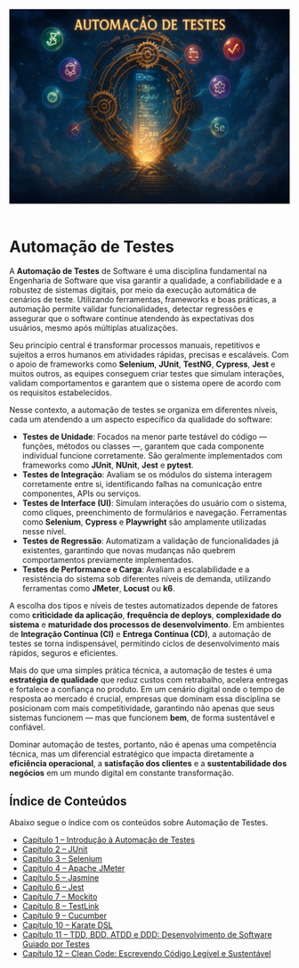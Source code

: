 <div align="center">
  <a href="https://github.com/joseferreira-dev/my-study-notes/tree/main/automacao-de-testes"><img src="./contents/banner-testes.png"></a>
</div>
<br>

# Automação de Testes

A **Automação de Testes** de Software é uma disciplina fundamental na Engenharia de Software que visa garantir a qualidade, a confiabilidade e a robustez de sistemas digitais, por meio da execução automática de cenários de teste. Utilizando ferramentas, frameworks e boas práticas, a automação permite validar funcionalidades, detectar regressões e assegurar que o software continue atendendo às expectativas dos usuários, mesmo após múltiplas atualizações.

Seu princípio central é transformar processos manuais, repetitivos e sujeitos a erros humanos em atividades rápidas, precisas e escaláveis. Com o apoio de frameworks como **Selenium**, **JUnit**, **TestNG**, **Cypress**, **Jest** e muitos outros, as equipes conseguem criar testes que simulam interações, validam comportamentos e garantem que o sistema opere de acordo com os requisitos estabelecidos.

Nesse contexto, a automação de testes se organiza em diferentes níveis, cada um atendendo a um aspecto específico da qualidade do software:

- **Testes de Unidade**: Focados na menor parte testável do código — funções, métodos ou classes —, garantem que cada componente individual funcione corretamente. São geralmente implementados com frameworks como **JUnit**, **NUnit**, **Jest** e **pytest**.
- **Testes de Integração**: Avaliam se os módulos do sistema interagem corretamente entre si, identificando falhas na comunicação entre componentes, APIs ou serviços.
- **Testes de Interface (UI)**: Simulam interações do usuário com o sistema, como cliques, preenchimento de formulários e navegação. Ferramentas como **Selenium**, **Cypress** e **Playwright** são amplamente utilizadas nesse nível.
- **Testes de Regressão**: Automatizam a validação de funcionalidades já existentes, garantindo que novas mudanças não quebrem comportamentos previamente implementados.
- **Testes de Performance e Carga**: Avaliam a escalabilidade e a resistência do sistema sob diferentes níveis de demanda, utilizando ferramentas como **JMeter**, **Locust** ou **k6**.

A escolha dos tipos e níveis de testes automatizados depende de fatores como **criticidade da aplicação**, **frequência de deploys**, **complexidade do sistema** e **maturidade dos processos de desenvolvimento**. Em ambientes de **Integração Contínua (CI)** e **Entrega Contínua (CD)**, a automação de testes se torna indispensável, permitindo ciclos de desenvolvimento mais rápidos, seguros e eficientes.

Mais do que uma simples prática técnica, a automação de testes é uma **estratégia de qualidade** que reduz custos com retrabalho, acelera entregas e fortalece a confiança no produto. Em um cenário digital onde o tempo de resposta ao mercado é crucial, empresas que dominam essa disciplina se posicionam com mais competitividade, garantindo não apenas que seus sistemas funcionem — mas que funcionem **bem**, de forma sustentável e confiável.

Dominar automação de testes, portanto, não é apenas uma competência técnica, mas um diferencial estratégico que impacta diretamente a **eficiência operacional**, a **satisfação dos clientes** e a **sustentabilidade dos negócios** em um mundo digital em constante transformação.

## Índice de Conteúdos

Abaixo segue o índice com os conteúdos sobre Automação de Testes.

- [Capítulo 1 – Introdução à Automação de Testes](contents/01-introducao.md)
- [Capítulo 2 – JUnit](contents/02-junit.md)
- [Capítulo 3 – Selenium](contents/03-selenium.md)
- [Capítulo 4 – Apache JMeter](contents/04-jmeter.md)
- [Capítulo 5 – Jasmine](contents/05-jasmine.md)
- [Capítulo 6 – Jest](contents/06-jest.md)
- [Capítulo 7 – Mockito](contents/07-mockito.md)
- [Capítulo 8 – TestLink](contents/08-testlink.md)
- [Capítulo 9 – Cucumber](contents/09-cucumber.md)
- [Capítulo 10 – Karate DSL](contents/10-karate-dsl.md)
- [Capítulo 11 – TDD, BDD, ATDD e DDD: Desenvolvimento de Software Guiado por Testes](contents/11-tdd-bdd-atdd-ddd.md)
- [Capítulo 12 – Clean Code: Escrevendo Código Legível e Sustentável](contents/12-clean-code.md)